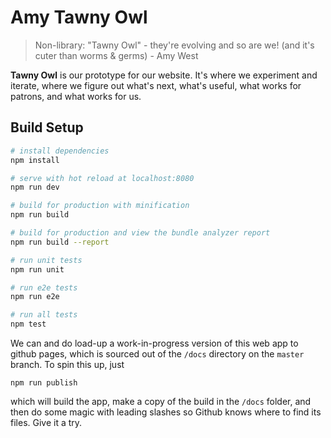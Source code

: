 # Amy Tawny Owl

> Non-library: "Tawny Owl" - they're evolving and so are we! (and it's cuter than worms & germs) - Amy West

**Tawny Owl** is our prototype for our website. It's where we experiment and iterate, where we figure out what's next, what's useful, what works for patrons, and what works for us.

## Build Setup

``` bash
# install dependencies
npm install

# serve with hot reload at localhost:8080
npm run dev

# build for production with minification
npm run build

# build for production and view the bundle analyzer report
npm run build --report

# run unit tests
npm run unit

# run e2e tests
npm run e2e

# run all tests
npm test
```

We can and do load-up a work-in-progress version of this web app to github pages,
which is sourced out of the `/docs` directory on the `master` branch. To spin this up,
just
```
npm run publish
```
which will build the app, make a copy of the build in the `/docs` folder, and then do 
some magic with leading slashes so Github knows where to find its files. Give it a try.